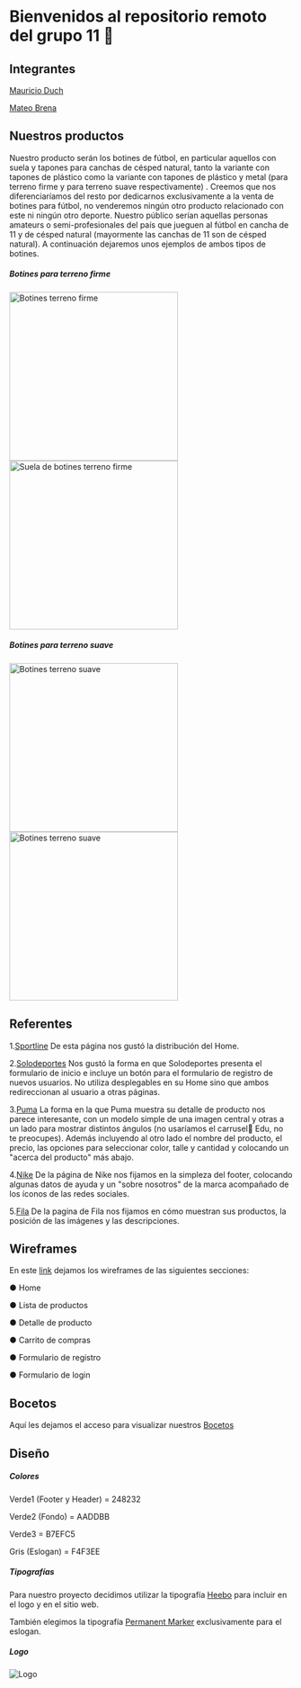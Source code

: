 # Bienvenidos al repositorio remoto del grupo 11 🏡

## Integrantes

[Mauricio Duch](https://docs.google.com/presentation/d/1YKHhkUJQiiAXd1jsBNWZlaFAJY9oNNhHOzkqXrkJpIo/edit#slide=id.g872c0fb5d6_0_105)

[Mateo Brena](https://docs.google.com/presentation/d/13jx7oJOTdFAnT26rqKgbfouSVbagA6ZhHox9U7G7AzA/edit#slide=id.g872c0fb5d6_0_105)

## Nuestros productos 

Nuestro producto serán los botines de fútbol, en particular aquellos con suela y tapones para canchas de césped natural, tanto la variante con tapones de plástico como la variante con tapones de plástico y metal (para terreno firme y para terreno suave respectivamente) . Creemos que nos diferenciaríamos del resto por dedicarnos exclusivamente a la venta de botines para fútbol, no venderemos ningún otro producto relacionado con este ni ningún otro deporte. Nuestro público serían aquellas personas amateurs o semi-profesionales del país que jueguen al fútbol en cancha de 11 y de césped natural (mayormente las canchas de 11 son de césped natural).
A continuación dejaremos unos ejemplos de ambos tipos de botines.
##### Botines para terreno firme
<img src = "https://assets.adidas.com/images/h_840,f_auto,q_auto,fl_lossy,c_fill,g_auto/c39487a49ad440639cf3ad86012e86f4_9366/Botines_X_Speedflow.1_Terreno_Firme_Blanco_GW7456_01_standard.jpg" alt = "Botines terreno firme" width = "300" height = "300">
<img src = "https://assets.adidas.com/images/h_840,f_auto,q_auto,fl_lossy,c_fill,g_auto/d46661aec2904a5cb9a2ad86012eb988_9366/Botines_X_Speedflow.1_Terreno_Firme_Blanco_GW7456_42_detail.jpg" alt = "Suela de botines terreno firme" width = "300" height = "300">

##### Botines para terreno suave
<img src = "https://assets.adidas.com/images/h_840,f_auto,q_auto,fl_lossy,c_fill,g_auto/c1f8505f41c341bd87d4ac6a00e3ae47_9366/Botines_de_Futbol_X_Ghosted.1_Terreno_Suave_Amarillo_FW6890_01_standard.jpg" alt = "Botines terreno suave" width = "300" height = "300">
<img src = "https://assets.adidas.com/images/h_840,f_auto,q_auto,fl_lossy,c_fill,g_auto/28a8a806ff4c4401ac4eac6a00e3dcb4_9366/Botines_de_Futbol_X_Ghosted.1_Terreno_Suave_Amarillo_FW6890_42_detail.jpg" alt = "Botines terreno suave" width = "300" height = "300">

## Referentes 

1.[Sportline](https://www.sportline.com.ar/) 
De esta página nos gustó la distribución del Home.

2.[Solodeportes](https://www.solodeportes.com.ar/customer/account/login/) 
Nos gustó la forma en que Solodeportes presenta el formulario de inicio e incluye un botón para el formulario de registro de nuevos usuarios. No utiliza desplegables en su Home sino que ambos redireccionan al usuario a otras páginas.

3.[Puma](https://ar.puma.com/buzo-red-bull-racing-con-capucha-y-estampado-763194-01.html?color=673) 
La forma en la que Puma muestra su detalle de producto nos parece interesante, con un modelo simple de una imagen central y otras a un lado para mostrar distintos ángulos (no usaríamos el carrusel🎠 Edu, no te preocupes). Además incluyendo al otro lado el nombre del producto, el precio, las opciones para seleccionar color, talle y cantidad y colocando un "acerca del producto" más abajo.

4.[Nike](https://www.nike.com/ar/) 
De la página de Nike nos fijamos en la simpleza del footer, colocando algunas datos de ayuda y un "sobre nosotros" de la marca acompañado de los íconos de las redes sociales.

5.[Fila](https://tienda.fila.com.ar/155/running?initialMap=productClusterIds&initialQuery=155&map=productClusterIds,coleccion)
De la pagina de Fila nos fijamos en cómo muestran sus productos, la posición de las imágenes y las descripciones.

## Wireframes 

En este [link](https://www.figma.com/file/1ePQsIufi3J5Ylbf2Ntb8v/Untitled?node-id=1%3A3) dejamos los wireframes de las siguientes secciones:

● Home

● Lista de productos

● Detalle de producto

● Carrito de compras

● Formulario de registro

● Formulario de login


## Bocetos 

Aquí les dejamos el acceso para visualizar nuestros [Bocetos](https://www.figma.com/file/o5lxsSASvncpRYjaxVeGp2/Boceto?node-id=0%3A1)

## Diseño

##### Colores

Verde1 (Footer y Header) = 248232

Verde2 (Fondo) = AADDBB

Verde3 = B7EFC5

Gris (Eslogan) = F4F3EE

##### Tipografías 

Para nuestro proyecto decidimos utilizar la tipografía [Heebo](https://fonts.google.com/specimen/Heebo?preview.text=) para incluir en el logo y en el sitio web.

También elegimos la tipografía [Permanent Marker](https://fonts.google.com/specimen/Permanent+Marker) exclusivamente para el eslogan.

##### Logo 


![Logo](https://user-images.githubusercontent.com/106563665/177088152-45e037d7-78aa-4181-9792-4944d8d151d8.png)

